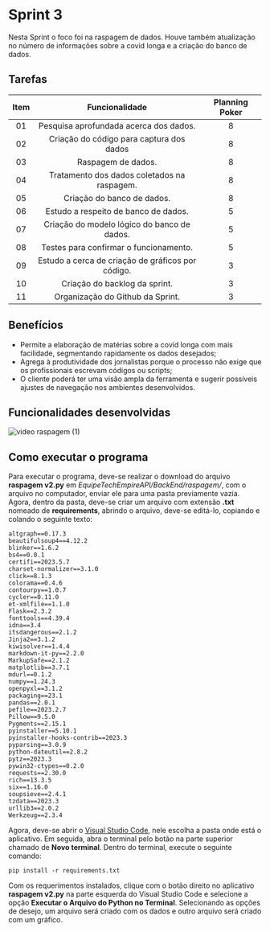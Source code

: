 # Sprint 3

Nesta Sprint o foco foi na raspagem de dados. Houve também atualização no número de informações sobre a covid longa e a criação do banco de dados.

## Tarefas
| Item | Funcionalidade | Planning Poker |
| :--: | :--------------: | :-------------: |
|  01  | Pesquisa aprofundada acerca dos dados. | 8 |
|  02  | Criação do código para captura dos dados | 8 |
|  03  | Raspagem de dados. | 8 |
|  04  | Tratamento dos dados coletados na raspagem. | 8 |
|  05  | Criação do banco de dados. | 8 |
|  06  | Estudo a respeito de banco de dados. | 5 |
|  07  | Criação do modelo lógico do banco de dados. | 5 |
|  08  | Testes para confirmar o funcionamento. | 5 |
|  09  | Estudo a cerca de criação de gráficos por código. | 3 |
|  10  | Criação do backlog da sprint. | 3 |
|  11  | Organização do Github da Sprint. | 3 |

## Benefícios
* Permite a elaboração de matérias sobre a covid longa com mais facilidade, segmentando rapidamente os dados desejados;
* Agrega à produtividade dos jornalistas porque o processo não exige que os profissionais escrevam códigos ou scripts;
* O cliente poderá ter uma visão ampla da ferramenta e sugerir possíveis ajustes de navegação nos ambientes desenvolvidos.

## Funcionalidades desenvolvidas
![video raspagem (1)](https://github.com/APIEquipe/EquipeTechEmpireAPI/assets/112987836/fde190fa-cad3-45e9-a94a-ca002e7c63fb)

## Como executar o programa

  Para executar o programa, deve-se realizar o download do arquivo **raspagem v2.py** em *EquipeTechEmpireAPI/BackEnd/raspagem/*, com o arquivo no computador, enviar ele para uma pasta previamente vazia. Agora, dentro da pasta, deve-se criar um arquivo com extensão **.txt** nomeado de **requirements**, abrindo o arquivo, deve-se editá-lo, copiando e colando o seguinte texto:

```
altgraph==0.17.3
beautifulsoup4==4.12.2
blinker==1.6.2
bs4==0.0.1
certifi==2023.5.7
charset-normalizer==3.1.0
click==8.1.3
colorama==0.4.6
contourpy==1.0.7
cycler==0.11.0
et-xmlfile==1.1.0
Flask==2.3.2
fonttools==4.39.4
idna==3.4
itsdangerous==2.1.2
Jinja2==3.1.2
kiwisolver==1.4.4
markdown-it-py==2.2.0
MarkupSafe==2.1.2
matplotlib==3.7.1
mdurl==0.1.2
numpy==1.24.3
openpyxl==3.1.2
packaging==23.1
pandas==2.0.1
pefile==2023.2.7
Pillow==9.5.0
Pygments==2.15.1
pyinstaller==5.10.1
pyinstaller-hooks-contrib==2023.3
pyparsing==3.0.9
python-dateutil==2.8.2
pytz==2023.3
pywin32-ctypes==0.2.0
requests==2.30.0
rich==13.3.5
six==1.16.0
soupsieve==2.4.1
tzdata==2023.3
urllib3==2.0.2
Werkzeug==2.3.4
```

  Agora, deve-se abrir o [Visual Studio Code](https://code.visualstudio.com/download), nele escolha a pasta onde está o aplicativo. Em seguida, abra o terminal pelo botão na parte superior chamado de **Novo terminal**. Dentro do terminal, execute o seguinte comando:
  
```
pip install -r requirements.txt
```

  Com os requerimentos instalados, clique com o botão direito no aplicativo **raspagem v2.py** na parte esquerda do Visual Studio Code e selecione a opção **Executar o Arquivo do Python no Terminal**. Selecionando as opções de desejo, um arquivo será criado com os dados e outro arquivo será criado com um gráfico.

